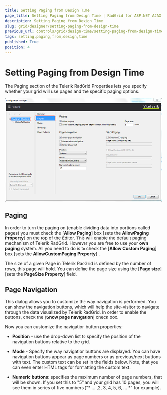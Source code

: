 ```yaml
---
title: Setting Paging from Design Time
page_title: Setting Paging from Design Time | RadGrid for ASP.NET AJAX Documentation
description: Setting Paging from Design Time
slug: grid/designer/setting-paging-from-design-time
previous_url: controls/grid/design-time/setting-paging-from-design-time
tags: setting,paging,from,design,time
published: True
position: 4
---
```


# Setting Paging from Design Time



The Paging section of the Telerik RadGrid Properties lets you specify whether your grid will use pages and the specific paging options.

![Design-time Paging](images/grid_setting_paging_from_design-time.png)

## Paging

In order to turn the paging on (enable dividing data into portions called pages) you must check the [**Allow Paging**] box [sets the **AllowPaging Property**] on the top of the Editor. This will enable the default paging mechanism of Telerik RadGrid. However you are free to use your **own paging** system. All you need to do is to check the [**Allow Custom Paging**] box [sets the **AllowCustomPaging Property**] .

The size of a given Page in Telerik RadGrid is defined by the number of rows, this page will hold. You can define the page size using the [**Page size**] [sets the **PageSize Property**] field.

## Page Navigation

This dialog allows you to customize the way navigation is performed. You can show the navigation buttons, which will help the site-visitor to navigate through the data visualized by Telerik RadGrid. In order to enable the buttons, check the [**Show page navigation**] check box.

Now you can customize the navigation button properties:

* **Position** - use the drop-down list to specify the position of the navigation buttons relative to the grid.

* **Mode** - Specify the way navigation buttons are displayed. You can have navigation buttons appear as page numbers or as previous/next buttons with text. The custom text can be set in the fields below. Note, that you can even enter HTML tags for formatting the custom text.

* **Numeric buttons**: specifies the maximum number of page numbers, that will be shown. If you set this to "5" and your grid has 10 pages, you will see them in series of five numbers ("* ... ,2, 3, 4, 5, 6, ... *" for example).

